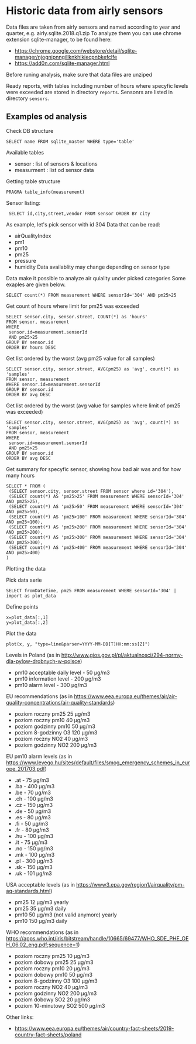 # Historic data from airly sensors

Data files are taken from airly sensors and named according to year and quarter, e.g. airly.sqlite.2018.q1.zip
To analyze them you can use chrome extension sqlite-manager, to be found here:
* https://chrome.google.com/webstore/detail/sqlite-manager/njognipnngillknkhikjecpnbkefclfe
* https://add0n.com/sqlite-manager.html

Before runing analysis, make sure that data files are unziped

Ready reports, with tables including number of hours where specyfic levels were exceeded are stored in directory `reports`. Sensonrs are listed in directory `sensors`.

## Examples od analysis

Check DB structure

    SELECT name FROM sqlite_master WHERE type='table'

Available tables
* sensor : list of sensors & locations
* measurment : list od sensor data

Getting table structure

    PRAGMA table_info(measurement)

Sensor listing:

     SELECT id,city,street,vendor FROM sensor ORDER BY city

As example, let's pick sensor with id 304
Data that can be read:
* airQualityIndex
* pm1
* pm10
* pm25
* pressure
* humidity
Data availablity may change depending on sensor type

Data make it possible to analyze air quiality under picked categories
Some exaples are given below.


    SELECT count(*) FROM measurement WHERE sensorId='304' AND pm25>25

Get count of hours where limit for pm25 was exceeded

    SELECT sensor.city, sensor.street, COUNT(*) as 'hours'
    FROM sensor, measurement
    WHERE
     sensor.id=measurement.sensorId
     AND pm25>25
    GROUP BY sensor.id
    ORDER BY hours DESC

Get list ordered by the worst (avg pm25 value for all samples)

    SELECT sensor.city, sensor.street, AVG(pm25) as 'avg', count(*) as 'samples'
    FROM sensor, measurement
    WHERE sensor.id=measurement.sensorId
    GROUP BY sensor.id
    ORDER BY avg DESC

Get list ordered by the worst (avg value for samples where limit of pm25 was exceeded)

    SELECT sensor.city, sensor.street, AVG(pm25) as 'avg', count(*) as 'samples'
    FROM sensor, measurement
    WHERE
     sensor.id=measurement.sensorId
     AND pm25>25
    GROUP BY sensor.id
    ORDER BY avg DESC

Get summary for specyfic sensor, showing how bad air was and for how many hours

    SELECT * FROM (
     (SELECT sensor.city, sensor.street FROM sensor where id='304'),
     (SELECT count(*) AS 'pm25>25' FROM measurement WHERE sensorId='304' AND pm25>25),
     (SELECT count(*) AS 'pm25>50' FROM measurement WHERE sensorId='304' AND pm25>50),
     (SELECT count(*) AS 'pm25>100' FROM measurement WHERE sensorId='304' AND pm25>100),
     (SELECT count(*) AS 'pm25>200' FROM measurement WHERE sensorId='304' AND pm25>200),
     (SELECT count(*) AS 'pm25>300' FROM measurement WHERE sensorId='304' AND pm25>300),
     (SELECT count(*) AS 'pm25>400' FROM measurement WHERE sensorId='304' AND pm25>400)
    )

Plotting the data

Pick data serie

    SELECT fromDateTime, pm25 FROM measurement WHERE sensorId='304' | import as plot_data

Define points

    x=plot_data[:,1]
    y=plot_data[:,2]

Plot the data

    plot(x, y, "type=line&parser=YYYY-MM-DD[T]HH:mm:ss[Z]")

Levels in Poland (as in http://www.gios.gov.pl/pl/aktualnosci/294-normy-dla-pylow-drobnych-w-polsce)

 * pm10 acceptable daily level - 50 µg/m3
 * pm10 information level - 200 µg/m3
 * pm10 alarm level - 300 µg/m3

EU recommendations (as in https://www.eea.europa.eu/themes/air/air-quality-concentrations/air-quality-standards)

 * poziom roczny pm25 25 μg/m3
 * poziom roczny pm10 40 μg/m3
 * poziom godzinny pm10 50 μg/m3
 * poziom 8-godzinny O3 120 μg/m3
 * poziom roczny NO2 40 μg/m3
 * poziom godzinny NO2 200 μg/m3

EU pm10 alarm levels (as in https://www.levego.hu/sites/default/files/smog_emergency_schemes_in_europe_201703.pdf)

 * .at - 75 µg/m3
 * .ba - 400 µg/m3
 * .be - 70 µg/m3
 * .ch - 100 µg/m3
 * .cz - 150 µg/m3
 * .de - 50 µg/m3
 * .es - 80 µg/m3
 * .fi - 50 µg/m3
 * .fr - 80 µg/m3
 * .hu - 100 µg/m3
 * .it - 75 µg/m3
 * .no - 150 µg/m3
 * .mk - 100 µg/m3
 * .pl - 300 µg/m3
 * .sk - 150 µg/m3
 * .uk - 101 µg/m3

USA acceptable levels (as in https://www3.epa.gov/region1/airquality/pm-aq-standards.html)

 * pm25 12 μg/m3 yearly
 * pm25 35 μg/m3 daily
 * pm10 50 μg/m3 (not valid anymore) yearly
 * pm10 150 μg/m3 daily

WHO recommendations (as in https://apps.who.int/iris/bitstream/handle/10665/69477/WHO_SDE_PHE_OEH_06.02_eng.pdf;sequence=1)

 * poziom roczny pm25 10 μg/m3
 * poziom dobowy pm25 25 μg/m3
 * poziom roczny pm10 20 μg/m3
 * poziom dobowy pm10 50 μg/m3
 * poziom 8-godzinny O3 100 μg/m3
 * poziom roczny NO2 40 μg/m3
 * poziom godzinny NO2 200 μg/m3
 * poziom dobowy SO2 20 μg/m3
 * poziom 10-minutowy SO2 500 μg/m3

Other links:

 * https://www.eea.europa.eu/themes/air/country-fact-sheets/2019-country-fact-sheets/poland
